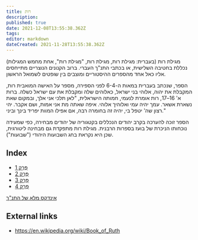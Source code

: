 ```yaml
---
title: רות
description: 
published: true
date: 2021-12-08T13:55:38.362Z
tags: 
editor: markdown
dateCreated: 2021-11-28T13:55:38.362Z
---
```


מגילת רות (בעברית: מגילת רות, מגילת רות, "מגילת רות", אחת מחמש המגילות) נכללת בחטיבה השלישית, או בכתבי התנ"ך העברי. ברוב הקנונים הנוצריים מתייחסים אליו כאל אחד מהספרים ההיסטוריים ומוצבים בין שופטים לשמואל הראשון.

הספר, שנכתב בעברית במאות ה-6-4 לפני הספירה, מספר על האישה המואבית רות, המקבלת את יהוה, אלוהי בני ישראל, כאלוהים שלה ומקבלת את עם ישראל כשלה. ברות א' 16–17, רות אומרת לנעמי, חמותה הישראלית, "לאן תלכי אני אלך, ובמקום שאת נשארת אשאר. עמך יהיה עמי ואלוהיך אלוהי. איפה שאתה מת אני אמות, ושם אקבר. יהי רצון שה' יטפל בי, יהיה זה בחומרה רבה, אם אפילו המוות יפריד בינך וביני." 

הספר זוכה להערכה בקרב יהודים הנכללים בקטגוריה של יהודים מבחירה, כפי שמעידה נוכחותו הניכרת של בועז בספרות הרבנית. מגילת רות מתפקדת גם מבחינה ליטורגית, שכן היא נקראת בחג השבועות היהודי ("שבועות"). 

## Index

- [פֶּרֶק 1](/he/Bible/Ruth/1)
- [פֶּרֶק 2](/he/Bible/Ruth/2)
- [פֶּרֶק 3](/he/Bible/Ruth/3)
- [פֶּרֶק 4](/he/Bible/Ruth/4)



[אינדקס מלא של התנ"ך](/he/index/bible)


## External links

- https://en.wikipedia.org/wiki/Book_of_Ruth